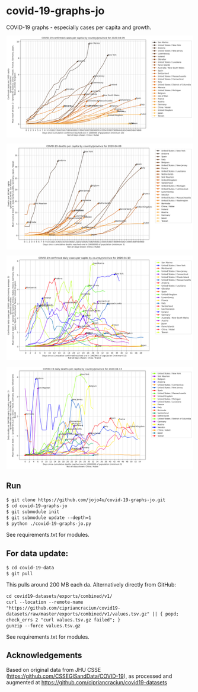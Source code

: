 # covid-19-graphs-jo
COVID-19 graphs - especially cases per capita and growth.

![COVID-19 confirmed per capita by country"](https://github.com/jojo4u/covid-19-graphs-jo/raw/master/cumulative_capita-confirmed-latest.png)

![COVID-19 deaths per capita by country"](https://github.com/jojo4u/covid-19-graphs-jo/raw/master/cumulative_capita-deaths-latest.png)

![COVID-19 daily confirmed per capita by country"](https://github.com/jojo4u/covid-19-graphs-jo/raw/master/daily_capita-confirmed-latest.png)

![COVID-19 daily deaths per capita by country"](https://github.com/jojo4u/covid-19-graphs-jo/raw/master/daily_capita-deaths-latest.png)

## Run
```
$ git clone https://github.com/jojo4u/covid-19-graphs-jo.git
$ cd covid-19-graphs-jo
$ git submodule init
$ git submodule update --depth=1 
$ python ./covid-19-graphs-jo.py
```
See requirements.txt for modules.

## For data update:
```
$ cd covid-19-data
$ git pull
```
This pulls around 200 MB each da. Alternatively directly from GitHub:

```
cd covid19-datasets/exports/combined/v1/
curl --location --remote-name "https://github.com/cipriancraciun/covid19-datasets/raw/master/exports/combined/v1/values.tsv.gz" || { popd; check_errs 2 "curl values.tsv.gz failed"; }
gunzip --force values.tsv.gz
```

See requirements.txt for modules.

## Acknowledgements
Based on original data from JHU CSSE (https://github.com/CSSEGISandData/COVID-19),
as processed and augmented at https://github.com/cipriancraciun/covid19-datasets